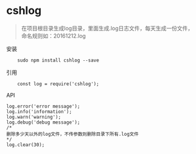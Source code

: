 # cshlog
> 在项目根目录生成log目录，里面生成.log日志文件，每天生成一份文件，命名规则如：20161212.log


安装
```
    sudo npm install cshlog --save
```
引用
```
    const log = require('cshlog');
```
API
```
log.error('error message');
log.info('information');
log.warn('warning');
log.debug('debug message');
/*
删除多少天以外的log文件，不传参数则删除目录下所有.log文件
*/
log.clear(30);

```

